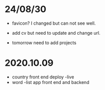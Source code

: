 # 24/08/30

- favicon? I changed but can not see well.
- add cv but need to update and change url.

- tomorrow need to add projects

# 2020.10.09

- country front end deploy -live
- word -list app front end and backend
